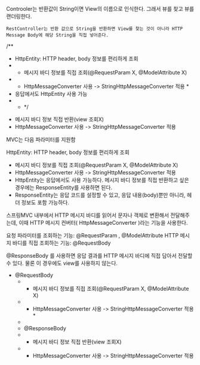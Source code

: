 Controoler는 반환값이 String이면 View의 이름으로 인식한다.
그래서 뷰를 찾고 뷰를 랜더링한다.
```
RestController는 반환 값으로 String을 반환하면 View를 찾는 것이 아니라 HTTP Message Body에 해당 String을 직접 넣어준다.
```



/**
* HttpEntity: HTTP header, body 정보를 편리하게 조회
* - 메시지 바디 정보를 직접 조회(@RequestParam X, @ModelAttribute X)
* - HttpMessageConverter 사용 -> StringHttpMessageConverter 적용 *
* 응답에서도 HttpEntity 사용 가능
* * */
- 메시지 바디 정보 직접 반환(view 조회X)
- HttpMessageConverter 사용 -> StringHttpMessageConverter 적용


MVC는 다음 파라미터를 지원함

HttpEntity: HTTP header, body 정보를 편리하게 조회
- 메시지 바디 정보를 직접 조회(@RequestParam X, @ModelAttribute X)
- HttpMessageConverter 사용 -> StringHttpMessageConverter 적용
- HttpEntity는 응답에서도 사용 가능하다. 메시지 바디 정보를 직접 반환하고 싶은 경우에는 ResponseEntity를 사용하면 된다.
- ResponseEntity는 응답 코드를 설정할 수 있고, 응답 내용(body)뿐만 아니라, 헤더 정보도 포함 가능하다.

스프링MVC 내부에서 HTTP 메시지 바디를 읽어서 문자나 객체로 변환해서 전달해주는데, 이때 HTTP
메시지 컨버터( HttpMessageConverter )라는 기능을 사용한다.



요청 파라미터를 조회하는 기능: @RequestParam , @ModelAttribute 
HTTP 메시지 바디를 직접 조회하는 기능: @RequestBody

@ResponseBody 를 사용하면 응답 결과를 HTTP 메시지 바디에 직접 담아서 전달할 수 있다. 물론 이 경우에도 view를 사용하지 않는다.


* @RequestBody
    * - 메시지 바디 정보를 직접 조회(@RequestParam X, @ModelAttribute X)
    * - HttpMessageConverter 사용 -> StringHttpMessageConverter 적용 *
    - 
    * @ResponseBody
    * - 메시지 바디 정보 직접 반환(view 조회X)
    * - HttpMessageConverter 사용 -> StringHttpMessageConverter 적용
